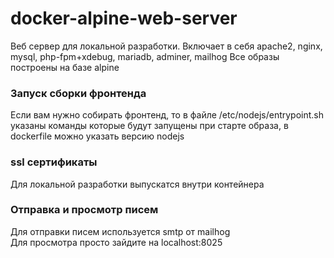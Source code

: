 # docker-alpine-web-server

Веб сервер для локальной разработки.
Включает в себя apache2, nginx, mysql, php-fpm+xdebug, mariadb, adminer, mailhog
Все образы построены на базе alpine

### Запуск сборки фронтенда 
Если вам нужно собирать фронтенд, то в файле /etc/nodejs/entrypoint.sh указаны команды которые будут запущены при старте образа, в dockerfile можно указать версию nodejs

### ssl сертификаты
Для локальной разработки выпускатся внутри контейнера

### Отправка и просмотр писем
Для отправки писем используется smtp от mailhog  
Для просмотра просто зайдите на localhost:8025